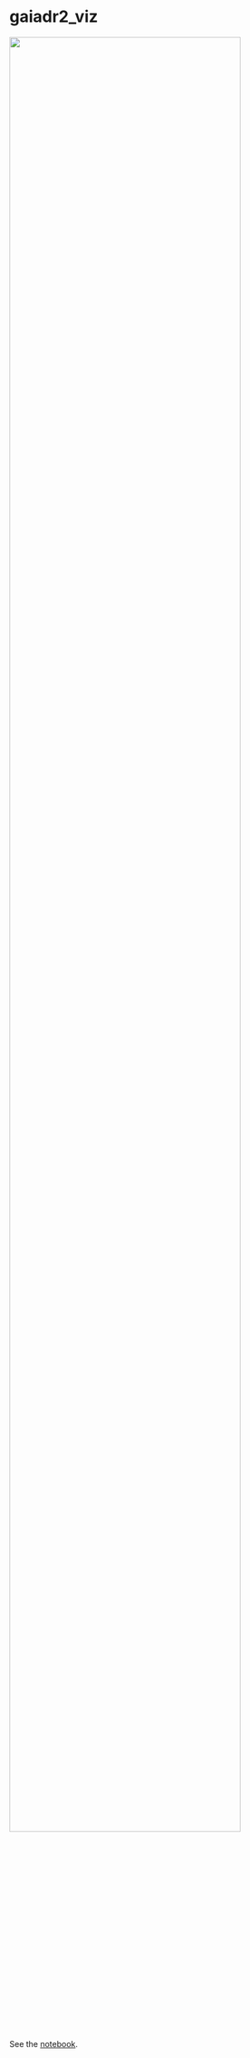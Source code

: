 # gaiadr2_viz

<img width="90%" src="imgs/gaia_dr2_anim.gif">

See the [notebook](https://github.com/profjsb/gaiadr2_viz/blob/master/gaia_viz.ipynb).

